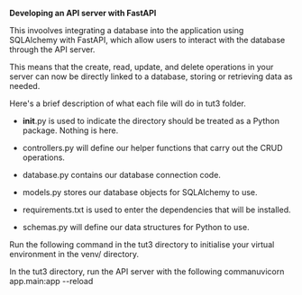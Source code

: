 **Developing an API server with FastAPI**

This invoolves integrating  a database into the application using SQLAlchemy with FastAPI, which allow users to interact with the database through the API server. 

This means that the create, read, update, and delete operations in your server can now be directly linked to a database, storing or retrieving data as needed.

Here's a brief description of what each file will do in tut3 folder.

* __init__.py is used to indicate the directory should be treated as a Python package. Nothing is here.

* controllers.py will define our helper functions that carry out the CRUD operations.

* database.py contains our database connection code.

* models.py stores our database objects for SQLAlchemy to use.

* requirements.txt is used to enter the dependencies that will be installed.

* schemas.py will define our data structures for Python to use.

Run the following command in the tut3 directory to initialise your virtual environment in the venv/ directory.

In the tut3 directory, run the API server with the following commanuvicorn app.main:app --reload
